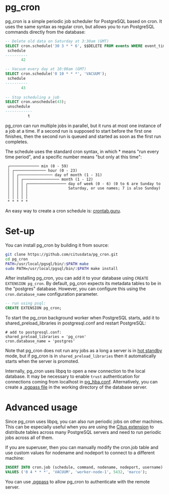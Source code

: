 # pg_cron

pg_cron is a simple periodic job scheduler for PostgreSQL based on cron. It uses the same syntax as regular cron, but allows you to run PostgreSQL commands directly from the database:

```sql
-- Delete old data on Saturday at 3:30am (GMT)
SELECT cron.schedule('30 3 * * 6', $$DELETE FROM events WHERE event_time < now() - interval '1 week'$$);
 schedule
----------
       42

-- Vacuum every day at 10:00am (GMT)
SELECT cron.schedule('0 10 * * *', 'VACUUM');
 schedule
----------
       43
    
-- Stop scheduling a job
SELECT cron.unschedule(43);
 unschedule
------------
          t
```

pg_cron can run multiple jobs in parallel, but it runs at most one instance of a job at a time. If a second run is supposed to start before the first one finishes, then the second run is queued and started as soon as the first run completes.

The schedule uses the standard cron syntax, in which * means "run every time period", and a specific number means "but only at this time":

```
 ┌───────────── min (0 - 59)
 │ ┌────────────── hour (0 - 23)
 │ │ ┌─────────────── day of month (1 - 31)
 │ │ │ ┌──────────────── month (1 - 12)
 │ │ │ │ ┌───────────────── day of week (0 - 6) (0 to 6 are Sunday to
 │ │ │ │ │                  Saturday, or use names; 7 is also Sunday)
 │ │ │ │ │
 │ │ │ │ │
 * * * * * 
```

An easy way to create a cron schedule is: [crontab.guru](http://crontab.guru/).

# Set-up

You can install pg_cron by building it from source:

```bash
git clone https://github.com/citusdata/pg_cron.git
cd pg_cron
PATH=/usr/local/pgsql/bin/:$PATH make
sudo PATH=/usr/local/pgsql/bin/:$PATH make install
```

After installing pg_cron, you can add it to your database using `CREATE EXTENSION pg_cron`. By default, pg_cron expects its metadata tables to be in the "postgres" database. However, you can configure this using the `cron.database_name` configuration parameter.

```sql
-- run using psql:
CREATE EXTENSION pg_cron;
```
 
To start the pg_cron background worker when PostgreSQL starts, add it to shared_preload_libraries in postgresql.conf and restart PostgreSQL:

```
# add to postgresql.conf:
shared_preload_libraries = 'pg_cron'
cron.database_name = 'postgres'
```

Note that pg_cron does not run any jobs as a long a server is in [hot standby](https://www.postgresql.org/docs/current/static/hot-standby.html) mode, but if pg_cron is in `shared_preload_libraries` then it automatically starts when the server is promoted.

Internally, pg_cron uses libpq to open a new connection to the local database. It may be necessary to enable `trust` authentication for connections coming from localhost in [pg_hba.conf](https://www.postgresql.org/docs/current/static/auth-pg-hba-conf.html). Alternatively, you can create a [.pgpass file](https://www.postgresql.org/docs/current/static/libpq-pgpass.html) in the working directory of the database server.

# Advanced usage

Since pg_cron uses libpq, you can also run periodic jobs on other machines. This can be especially useful when you are using the [Citus extension](https://www.citusdata.com/product) to distribute tables across many PostgreSQL servers and need to run periodic jobs across all of them. 

If you are superuser, then you can manually modify the cron.job table and use custom values for nodename and nodeport to connect to a different machine:

```sql
INSERT INTO cron.job (schedule, command, nodename, nodeport, username) 
VALUES ('0 4 * * *', 'VACUUM', 'worker-node-1', 5432, 'marco');
```

You can use [.pgpass](https://www.postgresql.org/docs/current/static/libpq-pgpass.html) to allow pg_cron to authenticate with the remote server.
